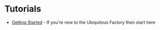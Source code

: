 # Tutorials

* [Getting Started](howto/getting-started) - If you're new to the Ubiquitous Factory then start here
